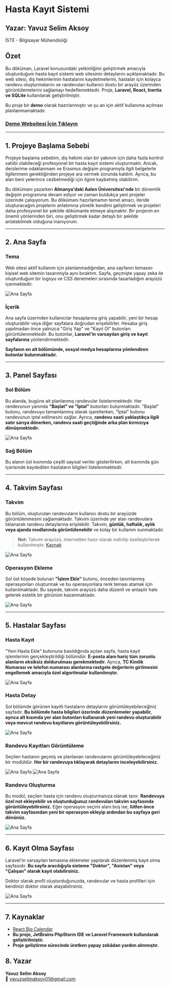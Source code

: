 # Hasta Kayıt Sistemi

## Yazar: Yavuz Selim Aksoy
İSTE - Bilgisayar Mühendisliği

## Özet
Bu döküman, Laravel konusundaki yetkinliğimi geliştirmek amacıyla oluşturduğum hasta kayıt sistemi web sitesinin detaylarını açıklamaktadır. Bu web sitesi, diş hekimlerinin hastalarını kaydetmelerini, hastalar için kolayca randevu oluşturmalarını ve randevuları kullanıcı dostu bir arayüz üzerinden görüntülemelerini sağlamayı hedeflemektedir. Proje, **Laravel, React, Inertia ve SQLite** kullanılarak geliştirilmiştir.

Bu proje bir **demo** olarak hazırlanmıştır ve şu an için aktif kullanıma açılması planlanmamaktadır.

### [Demo Websitesi İçin Tıklayın](http://3.121.87.98:8080/)

---

## 1. Projeye Başlama Sebebi
Projeye başlama sebebim, diş hekimi olan bir yakınım için daha fazla kontrol sahibi olabileceği profesyonel bir hasta kayıt sistemi oluşturmaktı. Ancak, derslerime odaklanmam ve Erasmus değişim programıyla ilgili belgelerle ilgilenmem gerektiğinden projeye ara vermek zorunda kaldım. Ayrıca, bu alan beni yeterince cezbetmediği için ilgimi kaybetmiş olabilirim.

Bu dökümanı yazarken **Almanya'daki Aalen Üniversitesi'nde** bir dönemlik değişim programına devam ediyor ve zaman buldukça yeni projeler üzerinde çalışıyorum. Bu dökümanı hazırlamamın temel amacı, ileride oluşturacağım projelerin anlatımına yönelik kendimi geliştirmek ve projeleri daha profesyonel bir şekilde dökümante etmeye alışmaktır. Bir projenin en önemli yönlerinden biri, onu geliştirmek kadar detaylı bir şekilde anlatabilmek olduğuna inanıyorum.

---

## 2. Ana Sayfa

### **Tema**
Web sitesi aktif kullanım için planlanmadığından, ana sayfanın temasını kişisel web sitemin tasarımıyla aynı bıraktım. Sayfa, geçmişte yapay zeka ile oluşturduğum bir logoyu ve CSS denemeleri sırasında tasarladığım arayüzü içermektedir.

![Ana Sayfa](readmeImages/MainPage.png)

### **İçerik**
Ana sayfa üzerinden kullanıcılar hesaplarına giriş yapabilir, yeni bir hesap oluşturabilir veya diğer sayfalara doğrudan erişebilirler. Hesaba giriş yapılmadan önce yalnızca "Giriş Yap" ve "Kayıt Ol" butonları görüntülenmektedir. Bu butonlar, **Laravel'in varsayılan giriş ve kayıt sayfalarına** yönlendirmektedir.

**Sayfanın en alt bölümünde, sosyal medya hesaplarına yönlendiren butonlar bulunmaktadır.**

---

## 3. Panel Sayfası

### **Sol Bölüm**
Bu alanda, bugüne ait planlanmış randevular listelenmektedir. Her randevunun yanında **"Başlat" ve "İptal"** butonları bulunmaktadır. "Başlat" butonu, randevuyu tamamlanmış olarak işaretlerken, "İptal" butonu randevunun iptal edilmesini sağlar. Ayrıca, **randevu saati yaklaştıkça ilgili satır sarıya dönerken, randevu saati geçtiğinde arka plan kırmızıya dönüşmektedir.**

![Ana Sayfa](readmeImages/DashboardPage.png)

### **Sağ Bölüm**
Bu alanın üst kısmında çeşitli sayısal veriler gösterilirken, alt kısmında gün içerisinde kaydedilen hastaların bilgileri listelenmektedir.

---

## 4. Takvim Sayfası

### **Takvim**
Bu bölüm, oluşturulan randevuların kullanıcı dostu bir arayüzde görüntülenmesini sağlamaktadır. Takvim üzerinde yer alan randevulara tıklanarak randevu detaylarına erişilebilir. Takvim, **günlük, haftalık, aylık veya ajanda modlarında görüntülenebilir** ve kolay bir kullanım sunmaktadır.

> **Not:** Takvim arayüzü, internetten hazır olarak indirilip özelleştirilerek kullanılmıştır. [Kaynak](https://github.com/jquense/react-big-calendar)

![Ana Sayfa](readmeImages/CalendarPage.png)

### **Operasyon Ekleme**
Sol üst köşede bulunan **"İşlem Ekle"** butonu, önceden tanımlanmış operasyonları oluşturmak ve bu operasyonlara renk teması atamak için kullanılmaktadır. Bu sayede, takvim arayüzü daha düzenli ve anlaşılır hale gelerek estetik bir görünüm kazanmaktadır.

![Ana Sayfa](readmeImages/OperationAddModal.png)

---

## 5. Hastalar Sayfası

### **Hasta Kayıt**
"Yeni Hasta Ekle" butonuna basıldığında açılan sayfa, hasta kayıt işlemlerinin gerçekleştirildiği bölümdür. **E-posta alanı hariç tüm zorunlu alanların eksiksiz doldurulması gerekmektedir.** Ayrıca, **TC Kimlik Numarası ve telefon numarası alanlarına rastgele değerlerin girilmesini engellemek amacıyla özel algoritmalar kullanılmıştır.**

![Ana Sayfa](readmeImages/PatientAddPage.png)

### **Hasta Detay**
Sol bölümde görünen kayıtlı hastaların detaylarını görüntüleyebileceğiniz sayfadır. **Bu bölümde hasta bilgileri üzerinde düzenlemeler yapabilir, ayrıca alt kısımda yer alan butonları kullanarak yeni randevu oluşturabilir veya mevcut randevu kayıtlarını görüntüleyebilirsiniz.**

![Ana Sayfa](readmeImages/PatientDetailsPage.png)

### **Randevu Kayıtları Görüntüleme**
Seçilen hastanın geçmiş ve planlanan randevularını görüntüleyebileceğiniz bir modüldür. **Her bir randevuya tıklayarak detaylarını inceleyebilirsiniz.**

![Ana Sayfa](readmeImages/PatientAppointmentsModal.png)
![Ana Sayfa](readmeImages/AppointmentDetailsModal.png)

### **Randevu Oluşturma**
Bu modül, seçilen hasta için randevu oluşturmanıza olanak tanır. **Randevuya özel not ekleyebilir ve oluşturduğunuz randevuları takvim sayfasında görüntüleyebilirsiniz.** Eğer operasyon seçimi alanı boş ise, **lütfen önce takvim sayfasından yeni bir operasyon ekleyip ardından bu sayfaya geri dönünüz.**

![Ana Sayfa](readmeImages/AppointmentAddModal.png)

---

## 6. Kayıt Olma Sayfası

Laravel'in varsayılan temasına eklemeler yapılarak düzenlenmiş kayıt olma sayfasıdır. **Bu sayfa aracılığıyla sisteme "Doktor", "Asistan" veya "Çalışan" olarak kayıt olabilirsiniz.**

Doktor olarak profil oluşturduğunuzda, randevular ve hasta profilleri için kendinizi doktor olarak atayabilirsiniz.

![Ana Sayfa](readmeImages/RegisterPage.png)

---

## 7. Kaynaklar
- [React Big Calendar](https://github.com/jquense/react-big-calendar)
- **Bu proje, JetBrains PhpStorm IDE ve Laravel Framework kullanılarak geliştirilmiştir.**
- **Proje geliştirme sürecinde üretken yapay zekâdan yardım alınmıştır.**

## 8. Yazar
**Yavuz Selim Aksoy**  
📧 yavuzselimaksoy01@gmail.com  
